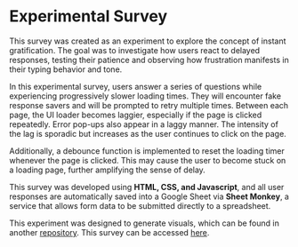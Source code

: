 # Experimental Survey

This survey was created as an experiment to explore the concept of instant gratification. The goal was to investigate how users react to delayed responses, testing their patience and observing how frustration manifests in their typing behavior and tone.

In this experimental survey, users answer a series of questions while experiencing progressively slower loading times. They will encounter fake response savers and will be prompted to retry multiple times. Between each page, the UI loader becomes laggier, especially if the page is clicked repeatedly. Error pop-ups also appear in a laggy manner. The intensity of the lag is sporadic but increases as the user continues to click on the page.

Additionally, a debounce function is implemented to reset the loading timer whenever the page is clicked. This may cause the user to become stuck on a loading page, further amplifying the sense of delay.

This survey was developed using **HTML, CSS, and Javascript**, and all user responses are automatically saved into a Google Sheet via **Sheet Monkey**, a service that allows form data to be submitted directly to a spreadsheet.

This experiment was designed to generate visuals, which can be found in another [repository](https://github.com/jewel-chin/generative-art). This survey can be accessed [here](jewel-chin.github.io/survey-experiment/).
